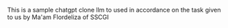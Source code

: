 This is a sample chatgpt clone llm to used in accordance on the task given to us by Ma'am Flordeliza of SSCGI
